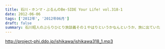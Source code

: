 ```yaml
---
title: 石川・ホンマ・ぶるんのBe-SIDE Your Life! vol.318-1
date: 2012-06-06
tags: ['2012年', '2012年06月']
draft: false
summary: 石川昭人のぶらりひとり旅談義その１やはりというかなんというか、旅に出ていた石川サン・・・行き先すらわからぬ先は西だったようです。しかし計画なし！が人によってはわからないというご意見 も～～ＮＡＭＡＥ
---
```


http://project-phi.ddo.jp/ishikawa/ishikawa318_1.mp3
